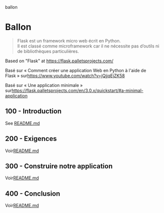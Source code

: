 ballon

# Ballon

> Flask est un framework micro web écrit en Python.<br/>Il est classé comme microframework car il ne nécessite pas d’outils ni de bibliothèques particulières.

Based on "Flask" at <https://flask.palletsprojects.com/>

Basé sur « Comment créer une application Web en Python à l'aide de Flask » sur<https://www.youtube.com/watch?v=jQjjqEjZK58>

Basé sur « Une application minimale » sur<https://flask.palletsprojects.com/en/3.0.x/quickstart/#a-minimal-application>

## 100 - Introduction

See [README.md](./100/README.md)

## 200 - Exigences

Voir[README.md](./200/README.md)

## 300 - Construire notre application

Voir[README.md](./300/README.md)

## 400 - Conclusion

Voir[README.md](./400/README.md)
